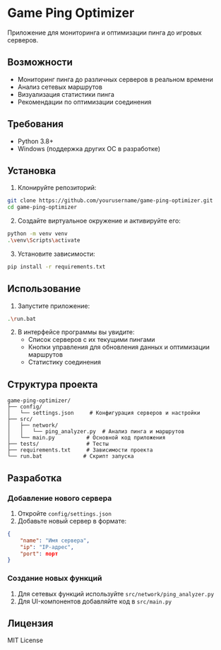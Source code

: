 # Game Ping Optimizer

Приложение для мониторинга и оптимизации пинга до игровых серверов.

## Возможности

- Мониторинг пинга до различных серверов в реальном времени
- Анализ сетевых маршрутов
- Визуализация статистики пинга
- Рекомендации по оптимизации соединения

## Требования

- Python 3.8+
- Windows (поддержка других ОС в разработке)

## Установка

1. Клонируйте репозиторий:
```bash
git clone https://github.com/yourusername/game-ping-optimizer.git
cd game-ping-optimizer
```

2. Создайте виртуальное окружение и активируйте его:
```bash
python -m venv venv
.\venv\Scripts\activate
```

3. Установите зависимости:
```bash
pip install -r requirements.txt
```

## Использование

1. Запустите приложение:
```bash
.\run.bat
```

2. В интерфейсе программы вы увидите:
   - Список серверов с их текущими пингами
   - Кнопки управления для обновления данных и оптимизации маршрутов
   - Статистику соединения

## Структура проекта

```
game-ping-optimizer/
├── config/
│   └── settings.json     # Конфигурация серверов и настройки
├── src/
│   ├── network/
│   │   └── ping_analyzer.py  # Анализ пинга и маршрутов
│   └── main.py          # Основной код приложения
├── tests/               # Тесты
├── requirements.txt     # Зависимости проекта
└── run.bat             # Скрипт запуска
```

## Разработка

### Добавление нового сервера

1. Откройте `config/settings.json`
2. Добавьте новый сервер в формате:
```json
{
    "name": "Имя сервера",
    "ip": "IP-адрес",
    "port": порт
}
```

### Создание новых функций

1. Для сетевых функций используйте `src/network/ping_analyzer.py`
2. Для UI-компонентов добавляйте код в `src/main.py`

## Лицензия

MIT License
